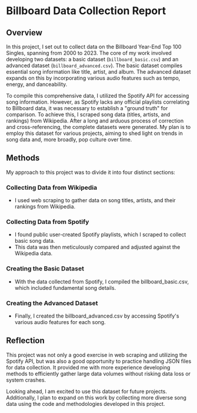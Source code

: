 # Billboard Data Collection Report

## Overview
In this project, I set out to collect data on the Billboard Year-End Top 100 Singles, spanning from 2000 to 2023. The core of my work involved developing two datasets: a basic dataset (`billboard_basic.csv`) and an advanced dataset (`billboard_advanced.csv`). The basic dataset compiles essential song information like title, artist, and album. The advanced dataset expands on this by incorporating various audio features such as tempo, energy, and danceability.

To compile this comprehensive data, I utilized the Spotify API for accessing song information. However, as Spotify lacks any official playlists correlating to Billboard data, it was necessary to establish a "ground truth" for comparison. To achieve this, I scraped song data (titles, artists, and rankings) from Wikipedia. After a long and arduous process of correction and cross-referencing, the complete datasets were generated. My plan is to employ this dataset for various projects, aiming to shed light on trends in song data and, more broadly, pop culture over time.

## Methods

My approach to this project was to divide it into four distinct sections:

### Collecting Data from Wikipedia
- I used web scraping to gather data on song titles, artists, and their rankings from Wikipedia.
### Collecting Data from Spotify
- I found public user-created Spotify playlists, which I scraped to collect basic song data.
- This data was then meticulously compared and adjusted against the Wikipedia data.
### Creating the Basic Dataset
- With the data collected from Spotify, I compiled the billboard_basic.csv, which included fundamental song details.
### Creating the Advanced Dataset
- Finally, I created the billboard_advanced.csv by accessing Spotify's various audio features for each song.

## Reflection
This project was not only a good exercise in web scraping and utilizing the Spotify API, but was also a good opportunity to practice handling JSON files for data collection. It 
provided me with more experience developing methods to efficiently gather large data volumes without risking data loss or system crashes.

Looking ahead, I am excited to use this dataset for future projects. Additionally, I plan to expand on this work by collecting more diverse song data using the code and methodologies developed in this project.
